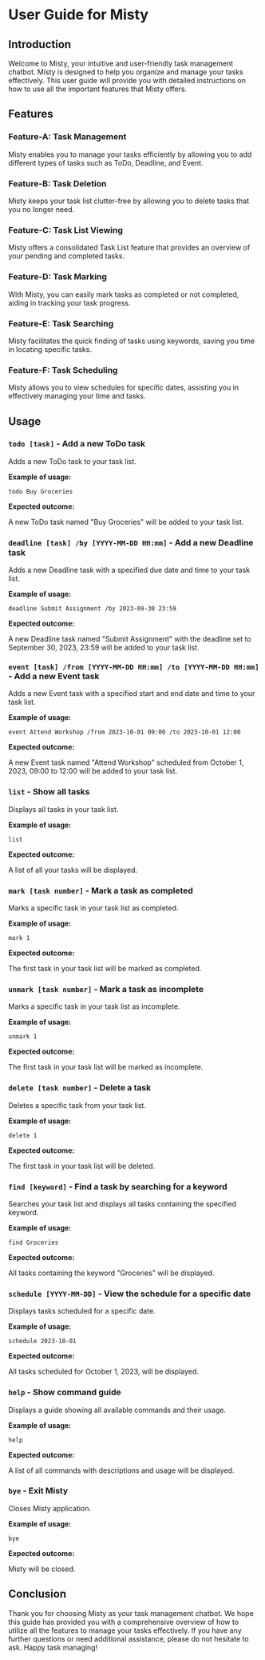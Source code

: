 # User Guide for Misty

## Introduction

Welcome to Misty, your intuitive and user-friendly task management chatbot. Misty is designed to help you organize and manage your tasks effectively. This user guide will provide you with detailed instructions on how to use all the important features that Misty offers.

## Features

### Feature-A: Task Management

Misty enables you to manage your tasks efficiently by allowing you to add different types of tasks such as ToDo, Deadline, and Event.

### Feature-B: Task Deletion

Misty keeps your task list clutter-free by allowing you to delete tasks that you no longer need.

### Feature-C: Task List Viewing

Misty offers a consolidated Task List feature that provides an overview of your pending and completed tasks.

### Feature-D: Task Marking

With Misty, you can easily mark tasks as completed or not completed, aiding in tracking your task progress.

### Feature-E: Task Searching

Misty facilitates the quick finding of tasks using keywords, saving you time in locating specific tasks.

### Feature-F: Task Scheduling

Misty allows you to view schedules for specific dates, assisting you in effectively managing your time and tasks.

## Usage

### `todo [task]` - Add a new ToDo task

Adds a new ToDo task to your task list.

**Example of usage:**

```
todo Buy Groceries
```

**Expected outcome:**

A new ToDo task named "Buy Groceries" will be added to your task list.

### `deadline [task] /by [YYYY-MM-DD HH:mm]` - Add a new Deadline task

Adds a new Deadline task with a specified due date and time to your task list.

**Example of usage:**

```
deadline Submit Assignment /by 2023-09-30 23:59
```

**Expected outcome:**

A new Deadline task named "Submit Assignment" with the deadline set to September 30, 2023, 23:59 will be added to your task list.

### `event [task] /from [YYYY-MM-DD HH:mm] /to [YYYY-MM-DD HH:mm]` - Add a new Event task

Adds a new Event task with a specified start and end date and time to your task list.

**Example of usage:**

```
event Attend Workshop /from 2023-10-01 09:00 /to 2023-10-01 12:00
```

**Expected outcome:**

A new Event task named "Attend Workshop" scheduled from October 1, 2023, 09:00 to 12:00 will be added to your task list.

### `list` - Show all tasks

Displays all tasks in your task list.

**Example of usage:**

```
list
```

**Expected outcome:**

A list of all your tasks will be displayed.

### `mark [task number]` - Mark a task as completed

Marks a specific task in your task list as completed.

**Example of usage:**

```
mark 1
```

**Expected outcome:**

The first task in your task list will be marked as completed.

### `unmark [task number]` - Mark a task as incomplete

Marks a specific task in your task list as incomplete.

**Example of usage:**

```
unmark 1
```

**Expected outcome:**

The first task in your task list will be marked as incomplete.

### `delete [task number]` - Delete a task

Deletes a specific task from your task list.

**Example of usage:**

```
delete 1
```

**Expected outcome:**

The first task in your task list will be deleted.

### `find [keyword]` - Find a task by searching for a keyword

Searches your task list and displays all tasks containing the specified keyword.

**Example of usage:**

```
find Groceries
```

**Expected outcome:**

All tasks containing the keyword "Groceries" will be displayed.

### `schedule [YYYY-MM-DD]` - View the schedule for a specific date

Displays tasks scheduled for a specific date.

**Example of usage:**

```
schedule 2023-10-01
```

**Expected outcome:**

All tasks scheduled for October 1, 2023, will be displayed.

### `help` - Show command guide

Displays a guide showing all available commands and their usage.

**Example of usage:**

```
help
```

**Expected outcome:**

A list of all commands with descriptions and usage will be displayed.

### `bye` - Exit Misty

Closes Misty application.

**Example of usage:**

```
bye
```

**Expected outcome:**

Misty will be closed.

## Conclusion

Thank you for choosing Misty as your task management chatbot. We hope this guide has provided you with a comprehensive overview of how to utilize all the features to manage your tasks effectively. If you have any further questions or need additional assistance, please do not hesitate to ask. Happy task managing!
